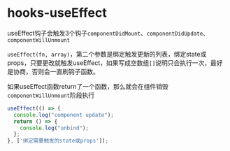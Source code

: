 # hooks-useEffect
useEffect钩子会触发3个钩子`componentDidMount`、`componentDidUpdate`、`componentWillUnmount`

`useEffect(fn, array)`，第二个参数是绑定触发更新的列表，绑定state或props，只要更改就触发useEffect，如果写成空数组`[]`说明只会执行一次，最好是协商，否则会一直刷钩子函数。

如果useEffect函数return了一个函数，那么就会在组件销毁`componentWillUnmount`阶段执行

```javascript 
useEffect(() => {
  console.log("component update");
  return () => {
    console.log("unbind");
  };
}, ['绑定需要触发的state或props']);
```